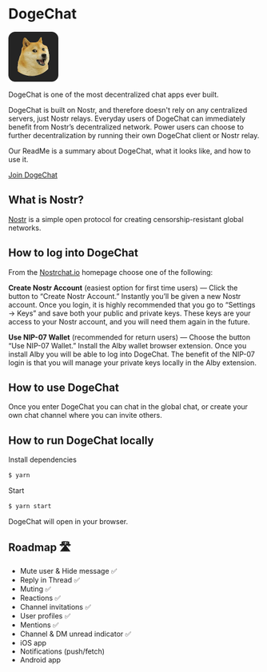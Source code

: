 # DogeChat

<img src="public/logo192.png" width="100">

DogeChat is one of the most decentralized chat apps ever built. 

DogeChat is built on Nostr, and therefore doesn't rely on any centralized servers, just Nostr relays. Everyday users of DogeChat can immediately benefit from Nostr’s decentralized network. Power users can choose to further decentralization by running their own DogeChat client or Nostr relay. 

Our ReadMe is a summary about DogeChat, what it looks like, and how to use it.

[Join DogeChat](https://dogechat.org/)

## What is Nostr?

[Nostr](https://github.com/nostr-protocol/nostr) is a simple open protocol for creating censorship-resistant global networks.

## How to log into DogeChat

From the [Nostrchat.io](https://dogechat.org/) homepage choose one of the following:

**Create Nostr Account** (easiest option for first time users) — Click the button to “Create Nostr Account.” Instantly you’ll be given a new Nostr account. Once you login, it is highly recommended that you go to “Settings -> Keys” and save both your public and private keys. These keys are your access to your Nostr account, and you will need them again in the future.

**Use NIP-07 Wallet** (recommended for return users) — Choose the button “Use NIP-07 Wallet.” Install the Alby wallet browser extension. Once you install Alby you will be able to log into DogeChat. The benefit of the NIP-07 login is that you will manage your private keys locally in the Alby extension.

## How to use DogeChat

Once you enter DogeChat you can chat in the global chat, or create your own chat channel where you can invite others.

## How to run DogeChat locally 

Install dependencies
```bash
$ yarn 
```

Start 
```bash
$ yarn start
```

DogeChat will open in your browser.

## Roadmap 🛣️

- Mute user & Hide message ✅
- Reply in Thread ✅
- Muting ✅
- Reactions ✅
- Channel invitations ✅
- User profiles ✅
- Mentions ✅
- Channel & DM unread indicator ✅
- iOS app
- Notifications (push/fetch)
- Android app
